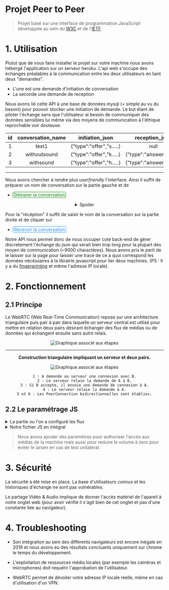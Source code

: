 # **Projet Peer to Peer**
> Projet basé sur une interface de programmation JavaScript développée au sein du [W3C](https://www.w3.org/) et de l'[IETF](https://www.ietf.org/).

# 1. Utilisation

Plutot que de vous faire installer le projet sur votre machine nous avons hébergé l'application sur un serveur heroku. L'api web s'occupe des échanges préalables à la communication entre les deux utilisateurs en liant deux "demandes".
- L'une est une demande d'initiation de conversation
- La seconde une demande de reception

Nous avons lié cette API à une base de données mysql (= simple au vu du besoin) pour pouvoir stocker une initiation de demande. Le but étant de piloter l'échange sans que l'utilisateur ai besoin de communiquer des données sensibles lui même via des moyens de communication à l'éthique reprochable voir douteuse. 

| id 	| conversation_name 	|      initiation_json     	|       reception_json      	|
|:--:	|:-----------------:	|:------------------------:	|:-------------------------:	|
| 1  	| test1             	| {"type":"offer","s.....} 	| null 	|
| 2  	| withoutsound            	| {"type":"offer","k.....} 	| {"type":"answer","s.....} 	|
| 3  	| withsound          	| {"type":"offer","h.....} 	| {"type":"answer","s.....} 	|

<hr>

Nous avons chercher à rendre plus *userfriendly* l'interface. Ainsi il suffit de préparer un nom de conversation sur la partie gauche et de   
- <span style="color:green;border:0.5px solid;border-radius:3px;padding:0px 3px">Démarer la conversation</span>
<center>
<details>
    <summary>Spoiler</summary>
    <span style="color:grey">la gauche c'est la main ou le pouce est à droite.</span>
</details>  
</center>

Pour la "récéption" il suffit de saisir le nom de la conversation sur la partie droite et de cliquer sur 
- <span style="color:dodgerblue;border:0.5px solid;border-radius:3px;padding:0px 3px">Recevoir la conversation</span>

Notre API nous permet donc de nous occuper coté back-end de gérer discretement l'échange du json qui serait bien trop long pour la plupart des moyen de communication (~9000 charactères). Nous avons pris le parti de le laisser sur la page pour laisser une trace de ce a quoi correspond les données nécéssaires à la librairie javascript pour lier deux machines. (PS : Il y a du [<span style="text-decoration:underline">fingerprinting</span>](https://en.wikipedia.org/wiki/Device_fingerprint) et même l'adresse IP locale).




# 2. Fonctionnement

## 2.1 Principe
Le WebRTC (Web Real-Time Communication) repose sur une architecture triangulaire puis pair à pair dans laquelle un serveur central est utilisé pour mettre en relation deux pairs désirant échanger des flux de médias ou de données qui échangent ensuite sans autre relais.
<center> 

![Graphique associé aux étapes](https://upload.wikimedia.org/wikipedia/commons/thumb/9/97/Webrtc_triangle_architecture.svg/330px-Webrtc_triangle_architecture.svg.png)

</center>
<hr>

<center> 

**Construction triangulaire impliquant un serveur et deux pairs.**

![Graphique associé aux étapes](https://upload.wikimedia.org/wikipedia/commons/thumb/a/ae/Etablissement_d%27une_connexion_par_WebRTC.svg/330px-Etablissement_d%27une_connexion_par_WebRTC.svg.png)

    1 : A demande au serveur une connexion avec B.
    2 : Le serveur relaie la demande de A à B.
    3 : Si B accepte, il envoie une demande de connexion à A.
    4 : Le serveur relaie la demande à A.
    5 et 6 : Les PeerConnection bidirectionnelles sont établies.
</center>

## 2.2 Le paramétrage JS


<details>
    <summary>La partie ou l'on a configuré les flux</summary>  

```JS
navigator.getUserMedia({
            video: true,
            audio: true
        }, function(stream){
            let p = new SimplePeer({
                initiator: initiator,
                stream: stream,
                trickle: false
            });
            bindEvents(p,initiator,nameConversation);
            let emmitterVideo = document.querySelector('#emitter-video');
            emmitterVideo.volume = 0;
            emmitterVideo.srcObject = stream;
            emmitterVideo.play()
        }, function() {})
```

</details> 
<details>
    <summary>Notre fichier JS en intégral</summary>  

```JS
var apiPeer = $.ajax({
    url : 'https://api-peer-good.herokuapp.com/api/api_peer_infos', // La ressource ciblée
    type : 'GET',
    dataType : "json",
    async: false, // Mode synchrone,
    data: 'total',
    success: function (data){
        return data;
    }
}).responseJSON
console.log(apiPeer);

function findUserBresponse(nameConversation){
    return $.ajax({
        url : 'https://api-peer-good.herokuapp.com/api/find-user-b-response', // La ressource ciblée
        type : 'post',
        dataType : "json",
        async: false, // Mode synchrone,
        data: JSON.stringify({
            "name_conversation": nameConversation
        }),
        success: function (datas){
            return datas;
        }
    }).responseJSON
}

function bindEvents(p,initiator,nameConversation) {
    p.on('error', function(err){
        console.log('error', err);
    })

    p.on('signal', function (data) {
        if(initiator) {
            $.ajax({
                url : 'https://api-peer-good.herokuapp.com/api/set-user-a', // La ressource ciblée
                type : 'post',
                dataType : "json",
                async: false, // Mode synchrone,
                data: JSON.stringify({
                    "name_conversation": nameConversation,
                    "user_a": data
                }),
                success: function (datas){
                    return datas;
                }
            })
        } else {
            $.ajax({
                url : 'https://api-peer-good.herokuapp.com/api/set-user-b', // La ressource ciblée
                type : 'post',
                dataType : "json",
                async: false, // Mode synchrone,
                data: JSON.stringify({
                    "name_conversation": nameConversation,
                    "user_b": data
                }),
                success: function (datas){
                    return datas;
                }
            })
        }
        
        document.querySelector('#offer').textContent = JSON.stringify(data);
    })

    p.on('stream', function(stream) {
        let receiverVideo = document.querySelector('#receiver-video');
        receiverVideo.volume = 0;
        receiverVideo.srcObject = stream;
        receiverVideo.play()
    })



    if(!initiator){
        let userA = $.ajax({
            url : 'https://api-peer-good.herokuapp.com/api/get-user-a', // La ressource ciblée
            type : 'post',
            dataType : "json",
            async: false, // Mode synchrone,
            data: JSON.stringify({
                "name_conversation": nameConversation
            }),
            success: function (datas){
                return datas;
            }
        }).responseJSON
        
        document.querySelector('#text-area').value = JSON.stringify(userA);
        
        p.signal(JSON.parse(document.querySelector('#text-area').value))

        let answer =  document.querySelector('#offer').value

        setTimeout(function(){
            $.ajax({
                url : 'https://api-peer-good.herokuapp.com/api/set-answer', // La ressource ciblée
                type : 'post',
                dataType : "json",
                async: false, // Mode synchrone,
                data: JSON.stringify({
                    "name_conversation": nameConversation,
                    "answer": answer
                }),
                success: function (datas){
                    return datas;
                }
            })
        },2000)
        
    }

    if(initiator){
        let flag = false;

        setInterval(function(){
            if(!flag){
                if(findUserBresponse(nameConversation) != false){
                    let answer = $.ajax({
                        url : 'https://api-peer-good.herokuapp.com/api/get-user-b', // La ressource ciblée
                        type : 'post',
                        dataType : "json",
                        async: false, // Mode synchrone,
                        data: JSON.stringify({
                            "name_conversation": nameConversation
                        }),
                        success: function (datas){
                            return datas;
                        }
                    }).responseJSON
    
                    console.log(answer)

                    if(answer != undefined) {
                        document.querySelector('#text-area').value = JSON.stringify(answer);
                    }
                    
                    p.signal(JSON.parse(document.querySelector('#text-area').value))
                    flag = true;
                }
            }
        }, 2000)
        
    }

    // document.querySelector('#incoming').addEventListener('submit', function(e){
    //     e.preventDefault()
    //     p.signal(JSON.parse(e.target.querySelector('textarea').value))
    //     console.log(JSON.parse(e.target.querySelector('textarea').value))
    // })
}

function startPeer(initiator, nameConversation,) {
    if(navigator.userAgent.indexOf("Firefox") != -1) {
        navigator.mediaDevices.getUserMedia({
            video: true,
            audio: true
        }).then( function(stream){
            let p = new SimplePeer({
                initiator: initiator,
                stream: stream,
                trickle: false
            });
            bindEvents(p,initiator,nameConversation);
            let emmitterVideo = document.querySelector('#emitter-video');
            emmitterVideo.volume = 0;
            emmitterVideo.srcObject = stream;
            emmitterVideo.play()
        }).catch(function (err) { 
            console.log(err)
        })
    } else {
        navigator.getUserMedia({
            video: true,
            audio: true
        }, function(stream){
            let p = new SimplePeer({
                initiator: initiator,
                stream: stream,
                trickle: false
            });
            bindEvents(p,initiator,nameConversation);
            let emmitterVideo = document.querySelector('#emitter-video');
            emmitterVideo.volume = 0;
            emmitterVideo.srcObject = stream;
            emmitterVideo.play()
        }, function() {})
    }
    
}

document.querySelector('#start').addEventListener('click', function(e){
    var nameConversation = document.querySelector('#input-offer').value
    startPeer(true,nameConversation);
});

document.querySelector('#receive').addEventListener('click', function(e){
    var nameConversation = document.querySelector('#input-receive').value
    startPeer(false,nameConversation);
});
```

</details> 

>Nous avons ajouter des paramètres pour authoriser l'accès aux médias de la machine mais aussi pour reduire le volume à zero pour éviter le larsen en cas de test unilatéral.

# 3. Sécurité
La sécurité à été mise en place. La base d'utilisateurs connus et les historiques d'échange ne sont pas vulnérables. 

Le partage Vidéo & Audio implique de donner l'accès matériel de l'apareil à notre onglet web (pour avoir vérifié il s'agit bien de cet onglet et pas d'une constante liée au navigateur).

# 4. Troubleshooting
- Son intégration au sein des différents navigateurs est encore inégale en 2019 et nous avons eu des résultats concluants uniquement sur chrome le temps du développement.

- L'exploitation de ressources média locales (par exemple les caméras et microphones) doit requérir l'approbation de l'utilisateur.

- WebRTC permet de dévoiler votre adresse IP locale réelle, même en cas d'utilisation d'un VPN.